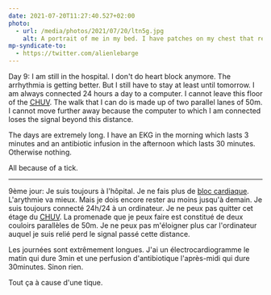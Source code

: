 ```yaml
---
date: 2021-07-20T11:27:40.527+02:00
photo:
  - url: /media/photos/2021/07/20/ltn5g.jpg
    alt: A portrait of me in my bed. I have patches on my chest that record my heartbeat
mp-syndicate-to:
  - https://twitter.com/alienlebarge
---
```

Day 9: I am still in the hospital. I don't do heart block anymore. The arrhythmia is getting better. But I still have to stay at least until tomorrow. I am always connected 24 hours a day to a computer. I cannot leave this floor of the [<abbr title="Centre Hospitalié Universitaire Vaudois">CHUV</abbr>](https://www.chuv.ch/). The walk that I can do is made up of two parallel lanes of 50m. I cannot move further away because the computer to which I am connected loses the signal beyond this distance.

The days are extremely long. I have an EKG in the morning which lasts 3 minutes and an antibiotic infusion in the afternoon which lasts 30 minutes. Otherwise nothing.

All because of a tick.

---

9ème jour: Je suis toujours à l'hôpital. Je ne fais plus de [bloc cardiaque](https://www.coeuretavc.ca/maladies-du-coeur/problemes-de-sante/blocage-cardiaque). L'arythmie va mieux. Mais je dois encore rester au moins jusqu'à demain. Je suis toujours connecté 24h/24 à un ordinateur. Je ne peux pas quitter cet étage du [<abbr title="Centre Hospitalié Universitaire Vaudois">CHUV</abbr>](https://www.chuv.ch/). La promenade que je peux faire est constitué de deux couloirs parallèles de 50m. Je ne peux pas m'éloigner plus car l'ordinateur auquel je suis relié perd le signal passé cette distance.

Les journées sont extrêmement longues. J'ai un électrocardiogramme le matin qui dure 3min et une perfusion d'antibiotique l'après-midi qui dure 30minutes. Sinon rien.

Tout ça à cause d'une tique.

